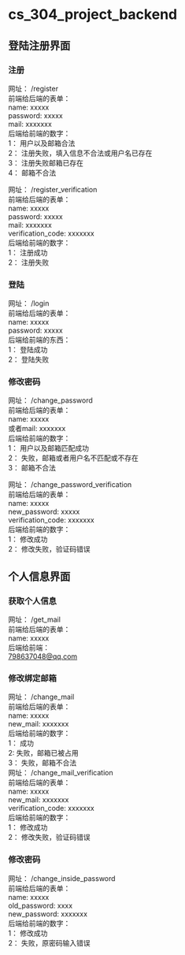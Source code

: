 # cs_304_project_backend
## 登陆注册界面
### 注册
网址： /register  
前端给后端的表单：  
name: xxxxx  
password: xxxxx  
mail: xxxxxxx  
后端给前端的数字：  
1： 用户以及邮箱合法  
2： 注册失败，填入信息不合法或用户名已存在  
3： 注册失败邮箱已存在  
4： 邮箱不合法  
  
网址： /register_verification  
前端给后端的表单：  
name: xxxxx  
password: xxxxx  
mail: xxxxxxx  
verification_code: xxxxxxx  
后端给前端的数字：  
1： 注册成功  
2： 注册失败  
### 登陆
网址： /login  
前端给后端的表单：  
name: xxxxx  
password: xxxxx  
后端给前端的东西：  
1： 登陆成功  
2： 登陆失败  
### 修改密码
网址： /change_password  
前端给后端的表单：  
name: xxxxx  
或者mail: xxxxxxx  
后端给前端的数字：  
1： 用户以及邮箱匹配成功  
2： 失败，邮箱或者用户名不匹配或不存在  
3： 邮箱不合法  
  
网址： /change_password_verification  
前端给后端的表单：  
name: xxxxx  
new_password: xxxxx  
verification_code: xxxxxxx  
后端给前端的数字：  
1： 修改成功  
2： 修改失败，验证码错误  
## 个人信息界面
### 获取个人信息
网址： /get_mail  
前端给后端的表单：  
name: xxxxx  
后端给前端：  
798637048@qq.com  
### 修改绑定邮箱
网址： /change_mail  
前端给后端的表单：  
name: xxxxx  
new_mail: xxxxxxx  
后端给前端的数字：  
1： 成功  
2: 失败，邮箱已被占用  
3： 失败，邮箱不合法  
网址： /change_mail_verification  
前端给后端的表单：  
name: xxxxx  
new_mail: xxxxxxx  
verification_code: xxxxxxx  
后端给前端的数字：  
1： 修改成功  
2： 修改失败，验证码错误  
### 修改密码
网址： /change_inside_password  
前端给后端的表单：  
name: xxxxx  
old_password: xxxx  
new_password: xxxxxxx  
后端给前端的数字：  
1： 修改成功  
2： 失败，原密码输入错误  
